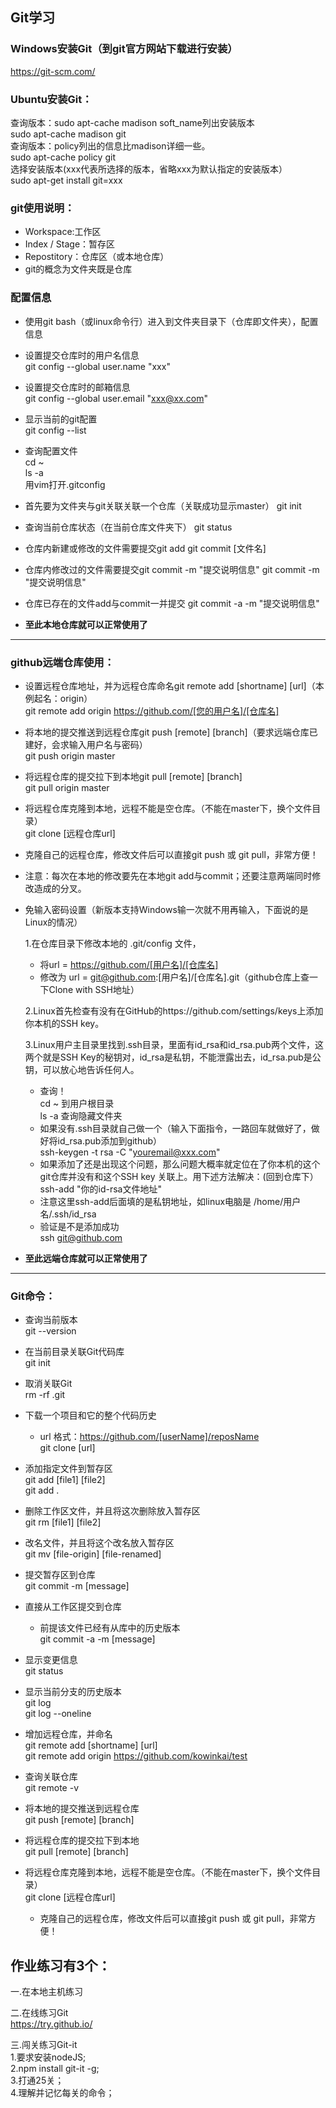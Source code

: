 ## Git学习

### Windows安装Git（到git官方网站下载进行安装）  
https://git-scm.com/

### Ubuntu安装Git：  
  查询版本：sudo apt-cache madison soft_name列出安装版本  
sudo apt-cache madison git  
查询版本：policy列出的信息比madison详细一些。  
sudo apt-cache policy git  
选择安装版本(xxx代表所选择的版本，省略xxx为默认指定的安装版本）  
sudo apt-get install git=xxx  

### git使用说明：  
  - Workspace:工作区
  - Index / Stage：暂存区
  - Repostitory：仓库区（或本地仓库）
  - git的概念为文件夹既是仓库

### 配置信息
  - 使用git bash（或linux命令行）进入到文件夹目录下（仓库即文件夹），配置信息  
  - 设置提交仓库时的用户名信息  
  git config --global user.name "xxx"

  - 设置提交仓库时的邮箱信息  
  git config --global user.email "xxx@xx.com"

  - 显示当前的git配置  
  git config --list

  - 查询配置文件  
  cd ~  
  ls -a  
  用vim打开.gitconfig  

  - 首先要为文件夹与git关联关联一个仓库（关联成功显示master）
  git init

  - 查询当前仓库状态（在当前仓库文件夹下）
  git status

  - 仓库内新建或修改的文件需要提交git add
  git commit [文件名]

  - 仓库内修改过的文件需要提交git commit -m "提交说明信息"
  git commit -m "提交说明信息"
  - 仓库已存在的文件add与commit一并提交
  git commit -a -m "提交说明信息"

* **至此本地仓库就可以正常使用了**

-----


### github远端仓库使用：
- 设置远程仓库地址，并为远程仓库命名git remote add [shortname] [url]（本例起名：origin）  
git remote add origin https://github.com/[您的用户名]/[仓库名]

- 将本地的提交推送到远程仓库git push [remote] [branch]（要求远端仓库已建好，会求输入用户名与密码）  
git push origin master

- 将远程仓库的提交拉下到本地git pull [remote] [branch]  
git pull origin master

- 将远程仓库克隆到本地，远程不能是空仓库。（不能在master下，换个文件目录）  
git clone [远程仓库url]
- 克隆自己的远程仓库，修改文件后可以直接git push 或 git pull，非常方便！

- 注意：每次在本地的修改要先在本地git add与commit；还要注意两端同时修改造成的分叉。  

- 免输入密码设置（新版本支持Windows输一次就不用再输入，下面说的是Linux的情况）  

  1.在仓库目录下修改本地的 .git/config 文件，  
   - 将url = https://github.com/[用户名]/[仓库名]  
   - 修改为 url = git@github.com:[用户名]/[仓库名].git（github仓库上查一下Clone with SSH地址）  

  2.Linux首先检查有没有在GitHub的https://github.com/settings/keys上添加你本机的SSH key。  
  
  3.Linux用户主目录里找到.ssh目录，里面有id_rsa和id_rsa.pub两个文件，这两个就是SSH Key的秘钥对，id_rsa是私钥，不能泄露出去，id_rsa.pub是公钥，可以放心地告诉任何人。
  
  - 查询！  
  cd ~ 到用户根目录  
ls -a 查询隐藏文件夹  
  - 如果没有.ssh目录就自己做一个（输入下面指令，一路回车就做好了，做好将id_rsa.pub添加到github）  
ssh-keygen -t rsa -C "youremail@xxx.com" 
  - 如果添加了还是出现这个问题，那么问题大概率就定位在了你本机的这个git仓库并没有和这个SSH key 关联上。用下述方法解决：(回到仓库下）  
ssh-add "你的id-rsa文件地址"  
  - 注意这里ssh-add后面填的是私钥地址，如linux电脑是 /home/用户名/.ssh/id_rsa  
  - 验证是不是添加成功  
ssh git@github.com

* **至此远端仓库就可以正常使用了**

---

### Git命令：
- 查询当前版本  
git --version

- 在当前目录关联Git代码库  
git init
- 取消关联Git  
rm -rf .git

- 下载一个项目和它的整个代码历史  
  - url  格式：https://github.com/[userName]/reposName  
git clone [url]

- 添加指定文件到暂存区  
git add [file1] [file2]  
git add .

- 删除工作区文件，并且将这次删除放入暂存区  
git rm [file1] [file2]

- 改名文件，并且将这个改名放入暂存区  
git mv [file-origin] [file-renamed]

- 提交暂存区到仓库  
git commit -m [message]

- 直接从工作区提交到仓库  
  - 前提该文件已经有从库中的历史版本  
git commit -a -m [message]

- 显示变更信息  
git status

- 显示当前分支的历史版本  
git log  
git log --oneline

- 增加远程仓库，并命名  
git remote add [shortname] [url]  
git remote add origin https://github.com/kowinkai/test

- 查询关联仓库  
git remote -v

- 将本地的提交推送到远程仓库  
git push [remote] [branch]

- 将远程仓库的提交拉下到本地  
git pull [remote] [branch]

- 将远程仓库克隆到本地，远程不能是空仓库。（不能在master下，换个文件目录）  
git clone [远程仓库url]  
  - 克隆自己的远程仓库，修改文件后可以直接git push 或 git pull，非常方便！



## 作业练习有3个：
一.在本地主机练习

二.在线练习Git  
https://try.github.io/

三.闯关练习Git-it  
1.要求安装nodeJS;  
2.npm install git-it -g;  
3.打通25关；  
4.理解并记忆每关的命令；  
